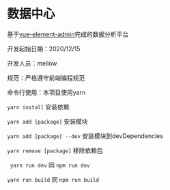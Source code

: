 # 数据中心

基于[vue-element-admin](https://panjiachen.gitee.io/vue-element-admin-site/zh/)完成的数据分析平台

开发起始日期：2020/12/15

开发人员：mellow

规范：严格遵守前端编程规范

命令行使用：本项目使用yarn

`yarn install`  安装依赖

`yarn add [package]`  安装模块

`yarn add [package] --dev`  安装模块到devDependencies

`yarn remove [package]`  移除依赖包

` yarn run dev`   同   `npm run dev`

`yarn run build`  同   `npm run build`

 